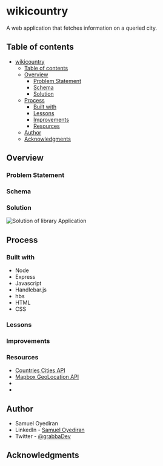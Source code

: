 # wikicountry

A web application that fetches information on a queried city.

## Table of contents

- [wikicountry](#wikicountry)
  - [Table of contents](#table-of-contents)
  - [Overview](#overview)
    - [Problem Statement](#problem-statement)
    - [Schema](#schema)
    - [Solution](#solution)
  - [Process](#process)
    - [Built with](#built-with)
    - [Lessons](#lessons)
    - [Improvements](#improvements)
    - [Resources](#resources)
  - [Author](#author)
  - [Acknowledgments](#acknowledgments)

## Overview

### Problem Statement

### Schema


### Solution

![Solution of library Application]()

## Process

### Built with

- Node
- Express
- Javascript
- Handlebar.js
- hbs
- HTML
- CSS
  
### Lessons



### Improvements

### Resources

- [Countries Cities API](https://rapidapi.com/natkapral/api/countries-cities/)
- [Mapbox GeoLocation API](https://docs.mapbox.com/api/search/geocoding/)
- []()
- []()
  
## Author

- Samuel Oyediran
- LinkedIn - [Samuel Oyediran](https://www.linkedin.com/in/samuel-oyediran-823450181/)
- Twitter - [@grabbaDev](https://twitter.com/grabbaDev)


## Acknowledgments
